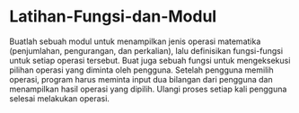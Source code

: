 # Latihan-Fungsi-dan-Modul
Buatlah sebuah modul untuk menampilkan jenis operasi matematika (penjumlahan, pengurangan, dan perkalian), lalu definisikan fungsi-fungsi untuk setiap operasi tersebut. Buat juga sebuah fungsi untuk mengeksekusi pilihan operasi yang diminta oleh pengguna. Setelah pengguna memilih operasi, program harus meminta input dua bilangan dari pengguna dan menampilkan hasil operasi yang dipilih. Ulangi proses setiap kali pengguna selesai melakukan operasi.
